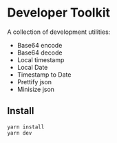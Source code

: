 # Developer Toolkit

A collection of development utilities:

- Base64 encode
- Base64 decode
- Local timestamp
- Local Date
- Timestamp to Date
- Prettify json
- Minisize json

## Install

```
yarn install
yarn dev
```
